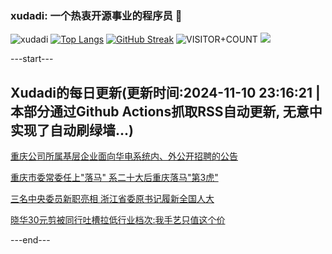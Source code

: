 ### xudadi: 一个热衷开源事业的程序员 👋

![xudadi](https://github-readme-stats-git-masterorgs-github-readme-stats-team.vercel.app/api?username=xudadi)
[![Top Langs](https://github-readme-stats.vercel.app/api/top-langs/?username=xudadi)](https://github.com/anuraghazra/github-readme-stats)
[![GitHub Streak](https://streak-stats.demolab.com?user=xudadi&locale=zh_Hans)](https://git.io/streak-stats)
![VISITOR+COUNT](https://komarev.com/ghpvc/?username=xudadi&label=VISITOR+COUNT)
![](https://raw.githubusercontent.com/xudadi/xudadi/main/assets/github-contribution-grid-snake.svg)


---start---

## Xudadi的每日更新(更新时间:2024-11-10 23:16:21 | 本部分通过Github Actions抓取RSS自动更新, 无意中实现了自动刷绿墙...)

[重庆公司所属基层企业面向华电系统内、外公开招聘的公告](https://www.gongkaoleida.com/article/2187852)

[重庆市委常委任上"落马" 系二十大后重庆落马"第3虎"](https://m.163.com/news/article/JGKAQV560530WJTO.html)

[三名中央委员新职亮相 浙江省委原书记履新全国人大](https://m.163.com/news/article/JGL779MG0530WJTO.html)

[晓华30元剪被同行吐槽拉低行业档次:我手艺只值这个价](https://m.163.com/news/article/JGL7CP2T0550A0OW.html)

---end---
